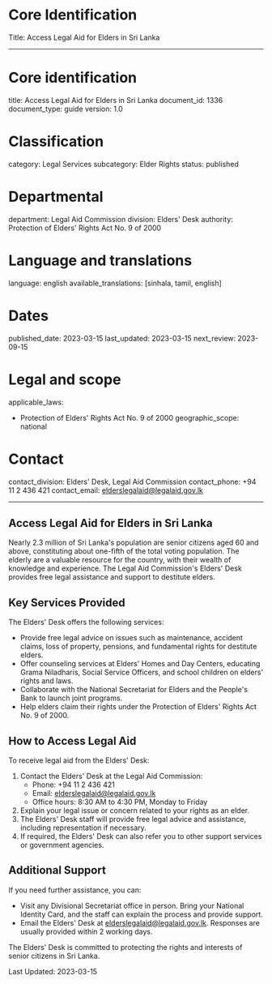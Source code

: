 # Core Identification
Title: Access Legal Aid for Elders in Sri Lanka

---
# Core identification
title: Access Legal Aid for Elders in Sri Lanka
document_id: 1336
document_type: guide
version: 1.0

# Classification
category: Legal Services
subcategory: Elder Rights
status: published

# Departmental
department: Legal Aid Commission
division: Elders' Desk
authority: Protection of Elders' Rights Act No. 9 of 2000

# Language and translations
language: english
available_translations: [sinhala, tamil, english]

# Dates
published_date: 2023-03-15
last_updated: 2023-03-15
next_review: 2023-09-15

# Legal and scope
applicable_laws:
 - Protection of Elders' Rights Act No. 9 of 2000
geographic_scope: national

# Contact
contact_division: Elders' Desk, Legal Aid Commission
contact_phone: +94 11 2 436 421
contact_email: elderslegalaid@legalaid.gov.lk

---

## Access Legal Aid for Elders in Sri Lanka

Nearly 2.3 million of Sri Lanka's population are senior citizens aged 60 and above, constituting about one-fifth of the total voting population. The elderly are a valuable resource for the country, with their wealth of knowledge and experience. The Legal Aid Commission's Elders' Desk provides free legal assistance and support to destitute elders.

## Key Services Provided

The Elders' Desk offers the following services:

- Provide free legal advice on issues such as maintenance, accident claims, loss of property, pensions, and fundamental rights for destitute elders.
- Offer counseling services at Elders' Homes and Day Centers, educating Grama Niladharis, Social Service Officers, and school children on elders' rights and laws.
- Collaborate with the National Secretariat for Elders and the People's Bank to launch joint programs.
- Help elders claim their rights under the Protection of Elders' Rights Act No. 9 of 2000.

## How to Access Legal Aid

To receive legal aid from the Elders' Desk:

1. Contact the Elders' Desk at the Legal Aid Commission:
   - Phone: +94 11 2 436 421
   - Email: elderslegalaid@legalaid.gov.lk
   - Office hours: 8:30 AM to 4:30 PM, Monday to Friday
2. Explain your legal issue or concern related to your rights as an elder.
3. The Elders' Desk staff will provide free legal advice and assistance, including representation if necessary.
4. If required, the Elders' Desk can also refer you to other support services or government agencies.

## Additional Support

If you need further assistance, you can:

- Visit any Divisional Secretariat office in person. Bring your National Identity Card, and the staff can explain the process and provide support.
- Email the Elders' Desk at elderslegalaid@legalaid.gov.lk. Responses are usually provided within 2 working days.

The Elders' Desk is committed to protecting the rights and interests of senior citizens in Sri Lanka.

Last Updated: 2023-03-15